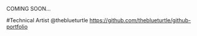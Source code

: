 COMING SOON...

#Technical Artist
@theblueturtle
https://github.com/theblueturtle/github-portfolio

